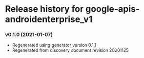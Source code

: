 # Release history for google-apis-androidenterprise_v1

### v0.1.0 (2021-01-07)

* Regenerated using generator version 0.1.1
* Regenerated from discovery document revision 20201125

